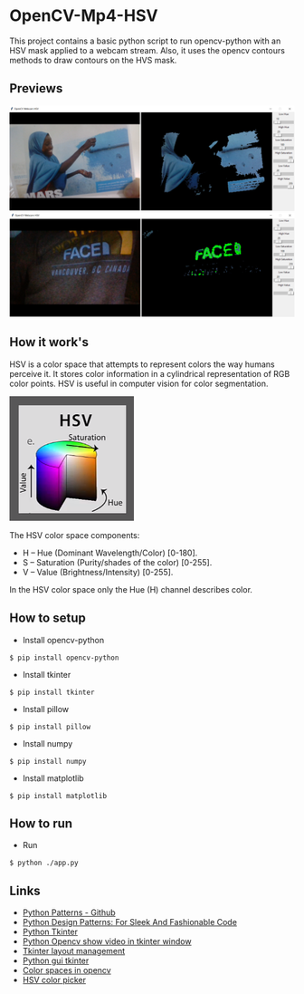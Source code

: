 # OpenCV-Mp4-HSV
This project contains a basic python script to run opencv-python with an HSV mask applied to a webcam stream. Also, it uses the opencv contours methods to draw contours on the HVS mask.

## Previews
![Preview1](./preview/Preview1.PNG?raw=true "Preview1")
![Preview2](./preview/Preview2.PNG?raw=true "Preview2")

## How it work's

HSV is a color space that attempts to represent colors the way humans perceive it. It stores color information in a cylindrical representation of RGB color points. HSV is useful in computer vision for color segmentation.

![Doc1](./documentation/Doc1.PNG?raw=true "Doc1")

The HSV color space components:

-  H – Hue (Dominant Wavelength/Color) [0-180].
-  S – Saturation (Purity/shades of the color) [0-255].
-  V – Value (Brightness/Intensity) [0-255].

In the HSV color space only the Hue (H) channel describes color.

## How to setup
- Install opencv-python
```
$ pip install opencv-python
```

- Install tkinter
```
$ pip install tkinter
```

- Install pillow
```
$ pip install pillow
```

- Install numpy
```
$ pip install numpy
```

- Install matplotlib
```
$ pip install matplotlib
```

## How to run
- Run
```
$ python ./app.py
```

## Links
- [Python Patterns - Github](https://github.com/faif/python-patterns)
- [Python Design Patterns: For Sleek And Fashionable Code](https://www.toptal.com/python/python-design-patterns)
- [Python Tkinter](https://www.javatpoint.com/python-tkinter)
- [Python Opencv show video in tkinter window](https://solarianprogrammer.com/2018/04/21/python-opencv-show-video-tkinter-window/)
- [Tkinter layout management](https://www.python-course.eu/tkinter_layout_management.php)
- [Python gui tkinter](https://www.geeksforgeeks.org/python-gui-tkinter/)
- [Color spaces in opencv](https://www.learnopencv.com/color-spaces-in-opencv-cpp-python/)
- [HSV color picker](https://alloyui.com/examples/color-picker/hsv)
